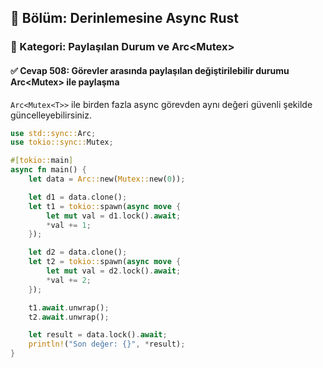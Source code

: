 ## 📘 Bölüm: Derinlemesine Async Rust  
### 🔹 Kategori: Paylaşılan Durum ve Arc<Mutex<T>>  
#### ✅ Cevap 508: Görevler arasında paylaşılan değiştirilebilir durumu Arc<Mutex<T>> ile paylaşma

`Arc<Mutex<T>>` ile birden fazla async görevden aynı değeri güvenli şekilde güncelleyebilirsiniz.

```rust
use std::sync::Arc;
use tokio::sync::Mutex;

#[tokio::main]
async fn main() {
    let data = Arc::new(Mutex::new(0));

    let d1 = data.clone();
    let t1 = tokio::spawn(async move {
        let mut val = d1.lock().await;
        *val += 1;
    });

    let d2 = data.clone();
    let t2 = tokio::spawn(async move {
        let mut val = d2.lock().await;
        *val += 2;
    });

    t1.await.unwrap();
    t2.await.unwrap();

    let result = data.lock().await;
    println!("Son değer: {}", *result);
}
```
